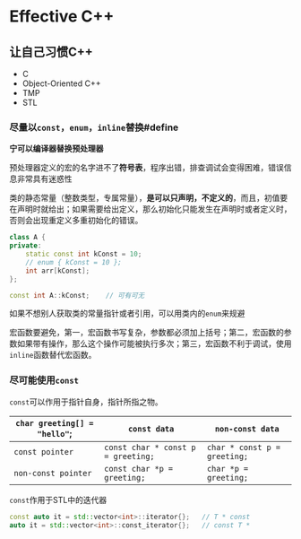 # Effective C++

## 让自己习惯C++

- C
- Object-Oriented C++
- TMP
- STL

### 尽量以`const`，`enum`，`inline`替换#define

**宁可以编译器替换预处理器**

预处理器定义的宏的名字进不了**符号表**，程序出错，排查调试会变得困难，错误信息非常具有迷惑性

类的静态常量（整数类型，专属常量），**是可以只声明，不定义的**，而且，初值要在声明时就给出；如果需要给出定义，那么初始化只能发生在声明时或者定义时，否则会出现重定义多重初始化的错误。

```c++
class A {
private:
    static const int kConst = 10;
    // enum { kConst = 10 };
    int arr[kConst];
};

const int A::kConst;	// 可有可无
```

如果不想别人获取类的常量指针或者引用，可以用类内的`enum`来规避

宏函数要避免，第一，宏函数书写复杂，参数都必须加上括号；第二，宏函数的参数如果带有操作，那么这个操作可能被执行多次；第三，宏函数不利于调试，使用`inline`函数替代宏函数。

### 尽可能使用`const`

`const`可以作用于指针自身，指针所指之物。

| `char greeting[] = "hello"`; | `const data`                       | `non-const data`             |
| ---------------------------- | ---------------------------------- | ---------------------------- |
| `const pointer`              | `const char * const p = greeting;` | `char * const p = greeting;` |
| `non-const pointer`          | `const char *p = greeting;`        | `char *p = greeting;`        |

`const`作用于STL中的迭代器

```c++
const auto it = std::vector<int>::iterator{};	// T * const
auto it = std::vector<int>::const_iterator{};	// const T *
```

